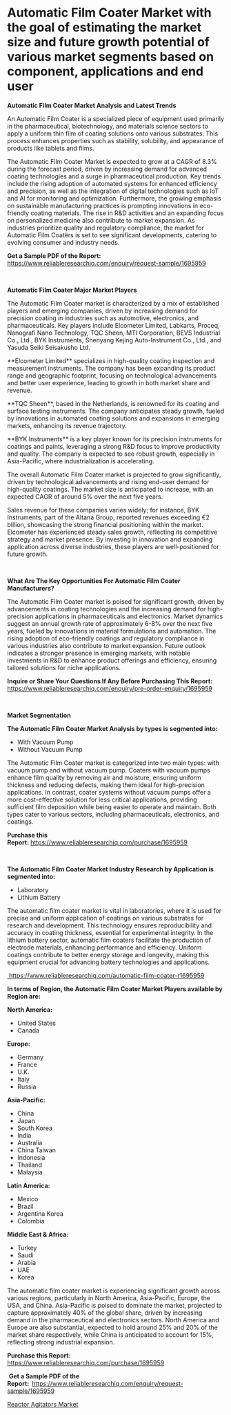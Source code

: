 <p><h1>Automatic Film Coater Market with the goal of estimating the market size and future growth potential of various market segments based on component, applications and end user</h1></p><p><strong>Automatic Film Coater Market Analysis and Latest Trends</strong></p>
<p><p>An Automatic Film Coater is a specialized piece of equipment used primarily in the pharmaceutical, biotechnology, and materials science sectors to apply a uniform thin film of coating solutions onto various substrates. This process enhances properties such as stability, solubility, and appearance of products like tablets and films. </p><p>The Automatic Film Coater Market is expected to grow at a CAGR of 8.3% during the forecast period, driven by increasing demand for advanced coating technologies and a surge in pharmaceutical production. Key trends include the rising adoption of automated systems for enhanced efficiency and precision, as well as the integration of digital technologies such as IoT and AI for monitoring and optimization. Furthermore, the growing emphasis on sustainable manufacturing practices is prompting innovations in eco-friendly coating materials. The rise in R&D activities and an expanding focus on personalized medicine also contribute to market expansion. As industries prioritize quality and regulatory compliance, the market for Automatic Film Coatërs is set to see significant developments, catering to evolving consumer and industry needs.</p></p>
<p><strong>Get a Sample PDF of the Report:&nbsp;</strong> <a href="https://www.reliableresearchiq.com/enquiry/request-sample/1695959?utm_campaign=3461&utm_medium=2&utm_source=Github&utm_content=ia&utm_term=27032025&utm_id=automatic-film-coater">https://www.reliableresearchiq.com/enquiry/request-sample/1695959</a></p>
<p>&nbsp;</p>
<p><strong>Automatic Film Coater Major Market Players</strong></p>
<p><p>The Automatic Film Coater market is characterized by a mix of established players and emerging companies, driven by increasing demand for precision coating in industries such as automotive, electronics, and pharmaceuticals. Key players include Elcometer Limited, Labkarts, Proceq, Nanografi Nano Technology, TQC Sheen, MTI Corporation, BEVS Industrial Co., Ltd., BYK Instruments, Shenyang Kejing Auto-Instrument Co., Ltd., and Yasuda Seiki Seisakusho Ltd.</p><p>**Elcometer Limited** specializes in high-quality coating inspection and measurement instruments. The company has been expanding its product range and geographic footprint, focusing on technological advancements and better user experience, leading to growth in both market share and revenue.</p><p>**TQC Sheen**, based in the Netherlands, is renowned for its coating and surface testing instruments. The company anticipates steady growth, fueled by innovations in automated coating solutions and expansions in emerging markets, enhancing its revenue trajectory.</p><p>**BYK Instruments** is a key player known for its precision instruments for coatings and paints, leveraging a strong R&D focus to improve productivity and quality. The company is expected to see robust growth, especially in Asia-Pacific, where industrialization is accelerating.</p><p>The overall Automatic Film Coater market is projected to grow significantly, driven by technological advancements and rising end-user demand for high-quality coatings. The market size is anticipated to increase, with an expected CAGR of around 5% over the next five years.</p><p>Sales revenue for these companies varies widely; for instance, BYK Instruments, part of the Altana Group, reported revenues exceeding €2 billion, showcasing the strong financial positioning within the market. Elcometer has experienced steady sales growth, reflecting its competitive strategy and market presence. By investing in innovation and expanding application across diverse industries, these players are well-positioned for future growth.</p></p>
<p>&nbsp;</p>
<p><strong>What Are The Key Opportunities For Automatic Film Coater Manufacturers?</strong></p>
<p><p>The Automatic Film Coater market is poised for significant growth, driven by advancements in coating technologies and the increasing demand for high-precision applications in pharmaceuticals and electronics. Market dynamics suggest an annual growth rate of approximately 6-8% over the next five years, fueled by innovations in material formulations and automation. The rising adoption of eco-friendly coatings and regulatory compliance in various industries also contribute to market expansion. Future outlook indicates a stronger presence in emerging markets, with notable investments in R&D to enhance product offerings and efficiency, ensuring tailored solutions for niche applications.</p></p>
<p><strong>Inquire or Share Your Questions If Any Before Purchasing This Report:</strong> <a href="https://www.reliableresearchiq.com/enquiry/pre-order-enquiry/1695959?utm_campaign=3461&utm_medium=2&utm_source=Github&utm_content=ia&utm_term=27032025&utm_id=automatic-film-coater">https://www.reliableresearchiq.com/enquiry/pre-order-enquiry/1695959</a></p>
<p>&nbsp;</p>
<p><strong>Market Segmentation</strong></p>
<p><strong>The Automatic Film Coater Market Analysis by types is segmented into:</strong></p>
<p><ul><li>With Vacuum Pump</li><li>Without Vacuum Pump</li></ul></p>
<p><p>The Automatic Film Coater market is categorized into two main types: with vacuum pump and without vacuum pump. Coaters with vacuum pumps enhance film quality by removing air and moisture, ensuring uniform thickness and reducing defects, making them ideal for high-precision applications. In contrast, coater systems without vacuum pumps offer a more cost-effective solution for less critical applications, providing sufficient film deposition while being easier to operate and maintain. Both types cater to various sectors, including pharmaceuticals, electronics, and coatings.</p></p>
<p><strong>Purchase this Report:&nbsp;</strong><a href="https://www.reliableresearchiq.com/purchase/1695959?utm_campaign=3461&utm_medium=2&utm_source=Github&utm_content=ia&utm_term=27032025&utm_id=automatic-film-coater">https://www.reliableresearchiq.com/purchase/1695959</a></p>
<p>&nbsp;</p>
<p><strong>The Automatic Film Coater Market Industry Research by Application is segmented into:</strong></p>
<p><ul><li>Laboratory</li><li>Lithium Battery</li></ul></p>
<p><p>The automatic film coater market is vital in laboratories, where it is used for precise and uniform application of coatings on various substrates for research and development. This technology ensures reproducibility and accuracy in coating thickness, essential for experimental integrity. In the lithium battery sector, automatic film coaters facilitate the production of electrode materials, enhancing performance and efficiency. Uniform coatings contribute to better energy storage and longevity, making this equipment crucial for advancing battery technologies and applications.</p></p>
<p><a href="https://www.reliableresearchiq.com/automatic-film-coater-r1695959?utm_campaign=3461&utm_medium=2&utm_source=Github&utm_content=ia&utm_term=27032025&utm_id=automatic-film-coater">&nbsp;https://www.reliableresearchiq.com/automatic-film-coater-r1695959</a></p>
<p><strong>In terms of Region, the Automatic Film Coater Market Players available by Region are:</strong></p>
<p>
    <p> <strong> North America: </strong>
        <ul>
            <li>United States</li>
            <li>Canada</li>
        </ul>
        </p> 
    <p> <strong> Europe: </strong>
        <ul>
            <li>Germany</li>
            <li>France</li>
            <li>U.K.</li>
            <li>Italy</li>
            <li>Russia</li>
        </ul>
        </p> 
    <p> <strong> Asia-Pacific: </strong>
        <ul>
            <li>China</li>
            <li>Japan</li>
            <li>South Korea</li>
            <li>India</li>
            <li>Australia</li>
            <li>China Taiwan</li>
            <li>Indonesia</li>
            <li>Thailand</li>
            <li>Malaysia</li>
        </ul>
        </p> 
    <p> <strong> Latin America: </strong>
        <ul>
            <li>Mexico</li>
            <li>Brazil</li>
            <li>Argentina Korea</li>
            <li>Colombia</li>
        </ul>
        </p> 
    <p> <strong> Middle East & Africa: </strong>
        <ul>
            <li>Turkey</li>
            <li>Saudi</li>
            <li>Arabia</li>
            <li>UAE</li>
            <li>Korea</li>
        </ul>
    </p>
    </p>
<p><p>The automatic film coater market is experiencing significant growth across various regions, particularly in North America, Asia-Pacific, Europe, the USA, and China. Asia-Pacific is poised to dominate the market, projected to capture approximately 40% of the global share, driven by increasing demand in the pharmaceutical and electronics sectors. North America and Europe are also substantial, expected to hold around 25% and 20% of the market share respectively, while China is anticipated to account for 15%, reflecting strong industrial expansion.</p></p>
<p><strong>Purchase this Report: </strong><a href="https://www.reliableresearchiq.com/purchase/1695959?utm_campaign=3461&utm_medium=2&utm_source=Github&utm_content=ia&utm_term=27032025&utm_id=automatic-film-coater">https://www.reliableresearchiq.com/purchase/1695959</a></p>
<p>&nbsp;<strong>Get a Sample PDF of the Report:&nbsp;&nbsp;</strong><a href="https://www.reliableresearchiq.com/enquiry/request-sample/1695959?utm_campaign=3461&utm_medium=2&utm_source=Github&utm_content=ia&utm_term=27032025&utm_id=automatic-film-coater">https://www.reliableresearchiq.com/enquiry/request-sample/1695959</a></p>
<p><strong></strong></p>
<p><p><a href="https://github.com/tandyorandby/Market-Research-Report-List-1/blob/main/reactor-agitators-market.md?utm_campaign=3461&utm_medium=2&utm_source=Github&utm_content=ia&utm_term=27032025&utm_id=automatic-film-coater">Reactor Agitators Market</a></p></p>
